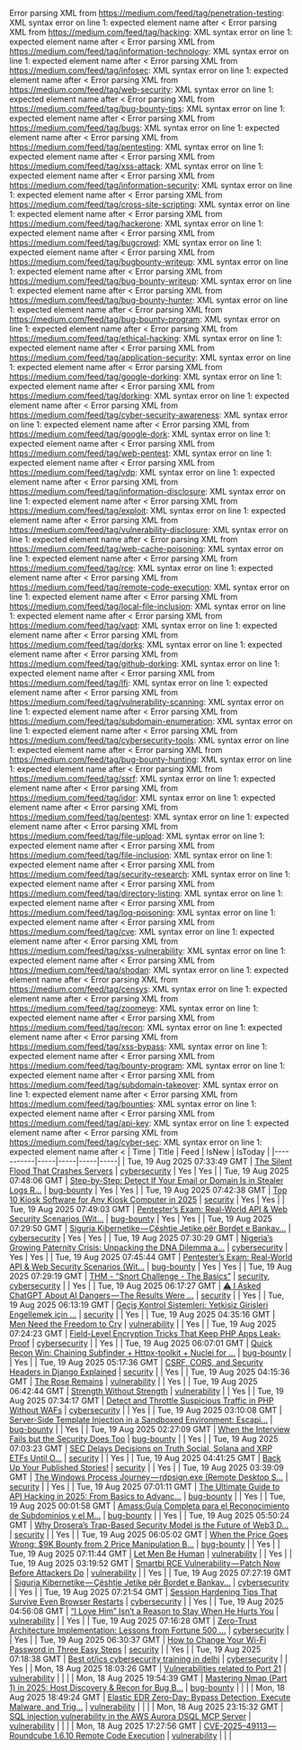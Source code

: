Error parsing XML from https://medium.com/feed/tag/penetration-testing: XML syntax error on line 1: expected element name after <
Error parsing XML from https://medium.com/feed/tag/hacking: XML syntax error on line 1: expected element name after <
Error parsing XML from https://medium.com/feed/tag/information-technology: XML syntax error on line 1: expected element name after <
Error parsing XML from https://medium.com/feed/tag/infosec: XML syntax error on line 1: expected element name after <
Error parsing XML from https://medium.com/feed/tag/web-security: XML syntax error on line 1: expected element name after <
Error parsing XML from https://medium.com/feed/tag/bug-bounty-tips: XML syntax error on line 1: expected element name after <
Error parsing XML from https://medium.com/feed/tag/bugs: XML syntax error on line 1: expected element name after <
Error parsing XML from https://medium.com/feed/tag/pentesting: XML syntax error on line 1: expected element name after <
Error parsing XML from https://medium.com/feed/tag/xss-attack: XML syntax error on line 1: expected element name after <
Error parsing XML from https://medium.com/feed/tag/information-security: XML syntax error on line 1: expected element name after <
Error parsing XML from https://medium.com/feed/tag/cross-site-scripting: XML syntax error on line 1: expected element name after <
Error parsing XML from https://medium.com/feed/tag/hackerone: XML syntax error on line 1: expected element name after <
Error parsing XML from https://medium.com/feed/tag/bugcrowd: XML syntax error on line 1: expected element name after <
Error parsing XML from https://medium.com/feed/tag/bugbounty-writeup: XML syntax error on line 1: expected element name after <
Error parsing XML from https://medium.com/feed/tag/bug-bounty-writeup: XML syntax error on line 1: expected element name after <
Error parsing XML from https://medium.com/feed/tag/bug-bounty-hunter: XML syntax error on line 1: expected element name after <
Error parsing XML from https://medium.com/feed/tag/bug-bounty-program: XML syntax error on line 1: expected element name after <
Error parsing XML from https://medium.com/feed/tag/ethical-hacking: XML syntax error on line 1: expected element name after <
Error parsing XML from https://medium.com/feed/tag/application-security: XML syntax error on line 1: expected element name after <
Error parsing XML from https://medium.com/feed/tag/google-dorking: XML syntax error on line 1: expected element name after <
Error parsing XML from https://medium.com/feed/tag/dorking: XML syntax error on line 1: expected element name after <
Error parsing XML from https://medium.com/feed/tag/cyber-security-awareness: XML syntax error on line 1: expected element name after <
Error parsing XML from https://medium.com/feed/tag/google-dork: XML syntax error on line 1: expected element name after <
Error parsing XML from https://medium.com/feed/tag/web-pentest: XML syntax error on line 1: expected element name after <
Error parsing XML from https://medium.com/feed/tag/vdp: XML syntax error on line 1: expected element name after <
Error parsing XML from https://medium.com/feed/tag/information-disclosure: XML syntax error on line 1: expected element name after <
Error parsing XML from https://medium.com/feed/tag/exploit: XML syntax error on line 1: expected element name after <
Error parsing XML from https://medium.com/feed/tag/vulnerability-disclosure: XML syntax error on line 1: expected element name after <
Error parsing XML from https://medium.com/feed/tag/web-cache-poisoning: XML syntax error on line 1: expected element name after <
Error parsing XML from https://medium.com/feed/tag/rce: XML syntax error on line 1: expected element name after <
Error parsing XML from https://medium.com/feed/tag/remote-code-execution: XML syntax error on line 1: expected element name after <
Error parsing XML from https://medium.com/feed/tag/local-file-inclusion: XML syntax error on line 1: expected element name after <
Error parsing XML from https://medium.com/feed/tag/vapt: XML syntax error on line 1: expected element name after <
Error parsing XML from https://medium.com/feed/tag/dorks: XML syntax error on line 1: expected element name after <
Error parsing XML from https://medium.com/feed/tag/github-dorking: XML syntax error on line 1: expected element name after <
Error parsing XML from https://medium.com/feed/tag/lfi: XML syntax error on line 1: expected element name after <
Error parsing XML from https://medium.com/feed/tag/vulnerability-scanning: XML syntax error on line 1: expected element name after <
Error parsing XML from https://medium.com/feed/tag/subdomain-enumeration: XML syntax error on line 1: expected element name after <
Error parsing XML from https://medium.com/feed/tag/cybersecurity-tools: XML syntax error on line 1: expected element name after <
Error parsing XML from https://medium.com/feed/tag/bug-bounty-hunting: XML syntax error on line 1: expected element name after <
Error parsing XML from https://medium.com/feed/tag/ssrf: XML syntax error on line 1: expected element name after <
Error parsing XML from https://medium.com/feed/tag/idor: XML syntax error on line 1: expected element name after <
Error parsing XML from https://medium.com/feed/tag/pentest: XML syntax error on line 1: expected element name after <
Error parsing XML from https://medium.com/feed/tag/file-upload: XML syntax error on line 1: expected element name after <
Error parsing XML from https://medium.com/feed/tag/file-inclusion: XML syntax error on line 1: expected element name after <
Error parsing XML from https://medium.com/feed/tag/security-research: XML syntax error on line 1: expected element name after <
Error parsing XML from https://medium.com/feed/tag/directory-listing: XML syntax error on line 1: expected element name after <
Error parsing XML from https://medium.com/feed/tag/log-poisoning: XML syntax error on line 1: expected element name after <
Error parsing XML from https://medium.com/feed/tag/cve: XML syntax error on line 1: expected element name after <
Error parsing XML from https://medium.com/feed/tag/xss-vulnerability: XML syntax error on line 1: expected element name after <
Error parsing XML from https://medium.com/feed/tag/shodan: XML syntax error on line 1: expected element name after <
Error parsing XML from https://medium.com/feed/tag/censys: XML syntax error on line 1: expected element name after <
Error parsing XML from https://medium.com/feed/tag/zoomeye: XML syntax error on line 1: expected element name after <
Error parsing XML from https://medium.com/feed/tag/recon: XML syntax error on line 1: expected element name after <
Error parsing XML from https://medium.com/feed/tag/xss-bypass: XML syntax error on line 1: expected element name after <
Error parsing XML from https://medium.com/feed/tag/bounty-program: XML syntax error on line 1: expected element name after <
Error parsing XML from https://medium.com/feed/tag/subdomain-takeover: XML syntax error on line 1: expected element name after <
Error parsing XML from https://medium.com/feed/tag/bounties: XML syntax error on line 1: expected element name after <
Error parsing XML from https://medium.com/feed/tag/api-key: XML syntax error on line 1: expected element name after <
Error parsing XML from https://medium.com/feed/tag/cyber-sec: XML syntax error on line 1: expected element name after <
| Time | Title | Feed | IsNew | IsToday |
|-----------|-----|-----|-----|-----|
| Tue, 19 Aug 2025 07:33:49 GMT | [The Silent Flood That Crashes Servers](https://freedium.cfd/https://medium.com/p/393a0ad8a75f) | [cybersecurity](https://medium.com/feed/tag/cybersecurity) | Yes | Yes |
| Tue, 19 Aug 2025 07:48:06 GMT | [Step-by-Step: Detect If Your Email or Domain Is in Stealer Logs R...](https://freedium.cfd/https://medium.com/p/f3411ed9a0b3) | [bug-bounty](https://medium.com/feed/tag/bug-bounty) | Yes | Yes |
| Tue, 19 Aug 2025 07:42:38 GMT | [Top 10 Kiosk Software for Any Kiosk Computer in 2025](https://freedium.cfd/https://medium.com/p/7bc4a9c11baf) | [security](https://medium.com/feed/tag/security) | Yes | Yes |
| Tue, 19 Aug 2025 07:49:03 GMT | [ Pentester’s Exam: Real-World API & Web Security Scenarios (Wit...](https://freedium.cfd/https://medium.com/p/dad9b79f170e) | [bug-bounty](https://medium.com/feed/tag/bug-bounty) | Yes | Yes |
| Tue, 19 Aug 2025 07:29:50 GMT | [Siguria Kibernetike — Çështje Jetike për Bordet e Bankav...](https://freedium.cfd/https://medium.com/p/5a9347432332) | [cybersecurity](https://medium.com/feed/tag/cybersecurity) | Yes | Yes |
| Tue, 19 Aug 2025 07:30:29 GMT | [Nigeria’s Growing Paternity Crisis: Unpacking the DNA Dilemma a...](https://freedium.cfd/https://medium.com/p/8e5e60878819) | [cybersecurity](https://medium.com/feed/tag/cybersecurity) | Yes | Yes |
| Tue, 19 Aug 2025 07:45:44 GMT | [ Pentester’s Exam: Real-World API & Web Security Scenarios (Wit...](https://freedium.cfd/https://medium.com/p/14b344219354) | [bug-bounty](https://medium.com/feed/tag/bug-bounty) | Yes | Yes |
| Tue, 19 Aug 2025 07:29:19 GMT | [THM - “Snort Challenge - The Basics”](https://freedium.cfd/https://medium.com/p/1a208e1e478e) | [security](https://medium.com/feed/tag/security), [cybersecurity](https://medium.com/feed/tag/cybersecurity) |  | Yes |
| Tue, 19 Aug 2025 06:17:27 GMT | [⚠️ I Asked ChatGPT About AI Dangers — The Results Were ...](https://freedium.cfd/https://medium.com/p/e2e886796252) | [security](https://medium.com/feed/tag/security) |  | Yes |
| Tue, 19 Aug 2025 06:13:19 GMT | [Geçiş Kontrol Sistemleri: Yetkisiz Girişleri Engellemek için ...](https://freedium.cfd/https://medium.com/p/2c83a60e5046) | [security](https://medium.com/feed/tag/security) |  | Yes |
| Tue, 19 Aug 2025 04:35:16 GMT | [Men Need the Freedom to Cry](https://freedium.cfd/https://medium.com/p/ad179d9b0b4a) | [vulnerability](https://medium.com/feed/tag/vulnerability) |  | Yes |
| Tue, 19 Aug 2025 07:24:23 GMT | [Field-Level Encryption Tricks That Keep PHP Apps Leak-Proof](https://freedium.cfd/https://medium.com/p/ca547cb2433f) | [cybersecurity](https://medium.com/feed/tag/cybersecurity) |  | Yes |
| Tue, 19 Aug 2025 06:07:01 GMT | [Quick Recon Win: Chaining Subfinder + Httpx-toolkit + Nuclei for ...](https://freedium.cfd/https://medium.com/p/461bb34f56c9) | [bug-bounty](https://medium.com/feed/tag/bug-bounty) |  | Yes |
| Tue, 19 Aug 2025 05:17:36 GMT | [CSRF, CORS, and Security Headers in Django Explained](https://freedium.cfd/https://medium.com/p/cf438b3ae69c) | [security](https://medium.com/feed/tag/security) |  | Yes |
| Tue, 19 Aug 2025 04:15:36 GMT | [The Rose Remains](https://freedium.cfd/https://medium.com/p/ae84aa61e6f9) | [vulnerability](https://medium.com/feed/tag/vulnerability) |  | Yes |
| Tue, 19 Aug 2025 06:42:44 GMT | [Strength Without Strength](https://freedium.cfd/https://medium.com/p/1c229ea7469f) | [vulnerability](https://medium.com/feed/tag/vulnerability) |  | Yes |
| Tue, 19 Aug 2025 07:34:17 GMT | [Detect and Throttle Suspicious Traffic in PHP Without WAFs](https://freedium.cfd/https://medium.com/p/77f7c775ac7c) | [cybersecurity](https://medium.com/feed/tag/cybersecurity) |  | Yes |
| Tue, 19 Aug 2025 03:10:08 GMT | [Server-Side Template Injection in a Sandboxed Environment: Escapi...](https://freedium.cfd/https://medium.com/p/b704536b5181) | [bug-bounty](https://medium.com/feed/tag/bug-bounty) |  | Yes |
| Tue, 19 Aug 2025 02:27:09 GMT | [When the Interview Fails but the Security Does Too](https://freedium.cfd/https://medium.com/p/d871ccc47da8) | [bug-bounty](https://medium.com/feed/tag/bug-bounty) |  | Yes |
| Tue, 19 Aug 2025 07:03:23 GMT | [SEC Delays Decisions on Truth Social, Solana and XRP ETFs Until O...](https://freedium.cfd/https://medium.com/p/705b81f5af15) | [security](https://medium.com/feed/tag/security) |  | Yes |
| Tue, 19 Aug 2025 04:41:25 GMT | [Back Up Your Published Stories!](https://freedium.cfd/https://medium.com/p/436b7c65c3bc) | [security](https://medium.com/feed/tag/security) |  | Yes |
| Tue, 19 Aug 2025 03:39:09 GMT | [The Windows Process Journey — rdpsign.exe (Remote Desktop S...](https://freedium.cfd/https://medium.com/p/4257be3230ff) | [security](https://medium.com/feed/tag/security) |  | Yes |
| Tue, 19 Aug 2025 07:01:11 GMT | [ The Ultimate Guide to API Hacking in 2025: From Basics to Advanc...](https://freedium.cfd/https://medium.com/p/fa31be273c5f) | [bug-bounty](https://medium.com/feed/tag/bug-bounty) |  | Yes |
| Tue, 19 Aug 2025 00:01:58 GMT | [Amass:Guía Completa para el Reconocimiento de Subdominios y el M...](https://freedium.cfd/https://medium.com/p/401a71021cf2) | [bug-bounty](https://medium.com/feed/tag/bug-bounty) |  | Yes |
| Tue, 19 Aug 2025 05:50:24 GMT | [Why Drosera’s Trap-Based Security Model is the Future of Web3 D...](https://freedium.cfd/https://medium.com/p/0bccc06aac46) | [security](https://medium.com/feed/tag/security) |  | Yes |
| Tue, 19 Aug 2025 06:05:02 GMT | [When the Price Goes Wrong: $9K Bounty from 2 Price Manipulation B...](https://freedium.cfd/https://medium.com/p/f557383afc01) | [bug-bounty](https://medium.com/feed/tag/bug-bounty) |  | Yes |
| Tue, 19 Aug 2025 07:11:44 GMT | [Let Men Be Human](https://freedium.cfd/https://medium.com/p/551f54f34315) | [vulnerability](https://medium.com/feed/tag/vulnerability) |  | Yes |
| Tue, 19 Aug 2025 03:19:52 GMT | [Smartbi RCE Vulnerability — Patch Now Before Attackers Do](https://freedium.cfd/https://medium.com/p/37f8d6a2a9f5) | [vulnerability](https://medium.com/feed/tag/vulnerability) |  | Yes |
| Tue, 19 Aug 2025 07:27:19 GMT | [Siguria Kibernetike — Çështje Jetike për Bordet e Bankav...](https://freedium.cfd/https://medium.com/p/32f83dc0f2ad) | [cybersecurity](https://medium.com/feed/tag/cybersecurity) |  | Yes |
| Tue, 19 Aug 2025 07:21:54 GMT | [Session Hardening Tips That Survive Even Browser Restarts](https://freedium.cfd/https://medium.com/p/6731fae0f9d1) | [cybersecurity](https://medium.com/feed/tag/cybersecurity) |  | Yes |
| Tue, 19 Aug 2025 04:56:08 GMT | [“I Love Him” Isn’t a Reason to Stay When He Hurts You](https://freedium.cfd/https://medium.com/p/f34b95357ddf) | [vulnerability](https://medium.com/feed/tag/vulnerability) |  | Yes |
| Tue, 19 Aug 2025 07:16:28 GMT | [Zero-Trust Architecture Implementation: Lessons from Fortune 500 ...](https://freedium.cfd/https://medium.com/p/6216336a14c3) | [cybersecurity](https://medium.com/feed/tag/cybersecurity) |  | Yes |
| Tue, 19 Aug 2025 06:30:37 GMT | [How to Change Your Wi-Fi Password in Three Easy Steps](https://freedium.cfd/https://medium.com/p/228f2007818d) | [security](https://medium.com/feed/tag/security) |  | Yes |
| Tue, 19 Aug 2025 07:18:38 GMT | [Best ot/ics cybersecurity training in delhi](https://freedium.cfd/https://medium.com/p/b8645ef45429) | [cybersecurity](https://medium.com/feed/tag/cybersecurity) |  | Yes |
| Mon, 18 Aug 2025 18:03:26 GMT | [Vulnerabilities related to Port 21](https://freedium.cfd/https://medium.com/p/730e8ad9daf0) | [vulnerability](https://medium.com/feed/tag/vulnerability) |  |  |
| Mon, 18 Aug 2025 19:54:39 GMT | [Mastering Nmap (Part 1) in 2025: Host Discovery & Recon for Bug B...](https://freedium.cfd/https://medium.com/p/1af4a3e451a1) | [bug-bounty](https://medium.com/feed/tag/bug-bounty) |  |  |
| Mon, 18 Aug 2025 18:49:24 GMT | [Elastic EDR Zero-Day: Bypass Detection, Execute Malware, and Trig...](https://freedium.cfd/https://medium.com/p/363ca11062b9) | [vulnerability](https://medium.com/feed/tag/vulnerability) |  |  |
| Mon, 18 Aug 2025 23:15:32 GMT | [SQL injection vulnerability in the AWS Aurora DSQL MCP Server](https://freedium.cfd/https://medium.com/p/b00eea7c85d9) | [vulnerability](https://medium.com/feed/tag/vulnerability) |  |  |
| Mon, 18 Aug 2025 17:27:56 GMT | [CVE-2025–49113 — Roundcube 1.6.10 Remote Code Execution](https://freedium.cfd/https://medium.com/p/0598e7944361) | [vulnerability](https://medium.com/feed/tag/vulnerability) |  |  |

